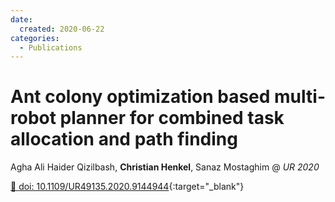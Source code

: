 ```yaml
---
date:
  created: 2020-06-22
categories:
  - Publications
---
```


# Ant colony optimization based multi-robot planner for combined task allocation and path finding

Agha Ali Haider Qizilbash, __Christian Henkel__, Sanaz Mostaghim @ _UR 2020_

[🔗 doi: 10.1109/UR49135.2020.9144944](https://doi.org/10.1109/UR49135.2020.9144944){:target="_blank"}
